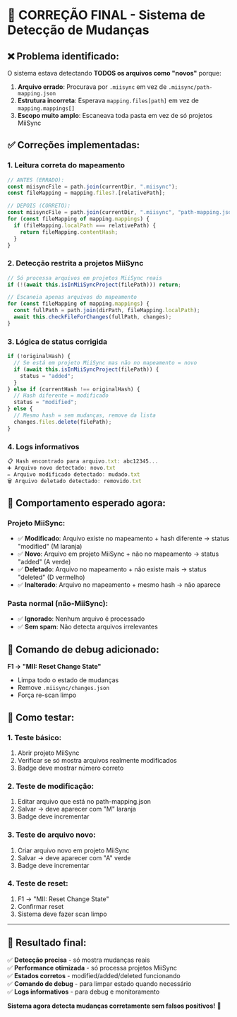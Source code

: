 # 🔧 CORREÇÃO FINAL - Sistema de Detecção de Mudanças

## ❌ **Problema identificado:**

O sistema estava detectando **TODOS os arquivos como "novos"** porque:

1. **Arquivo errado**: Procurava por `.miisync` em vez de `.miisync/path-mapping.json`
2. **Estrutura incorreta**: Esperava `mapping.files[path]` em vez de `mapping.mappings[]`
3. **Escopo muito amplo**: Escaneava toda pasta em vez de só projetos MiiSync

## ✅ **Correções implementadas:**

### **1. Leitura correta do mapeamento**

```typescript
// ANTES (ERRADO):
const miisyncFile = path.join(currentDir, ".miisync");
const fileMapping = mapping.files?.[relativePath];

// DEPOIS (CORRETO):
const miisyncFile = path.join(currentDir, ".miisync", "path-mapping.json");
for (const fileMapping of mapping.mappings) {
  if (fileMapping.localPath === relativePath) {
    return fileMapping.contentHash;
  }
}
```

### **2. Detecção restrita a projetos MiiSync**

```typescript
// Só processa arquivos em projetos MiiSync reais
if (!(await this.isInMiiSyncProject(filePath))) return;

// Escaneia apenas arquivos do mapeamento
for (const fileMapping of mapping.mappings) {
  const fullPath = path.join(dirPath, fileMapping.localPath);
  await this.checkFileForChanges(fullPath, changes);
}
```

### **3. Lógica de status corrigida**

```typescript
if (!originalHash) {
  // Se está em projeto MiiSync mas não no mapeamento = novo
  if (await this.isInMiiSyncProject(filePath)) {
    status = "added";
  }
} else if (currentHash !== originalHash) {
  // Hash diferente = modificado
  status = "modified";
} else {
  // Mesmo hash = sem mudanças, remove da lista
  changes.files.delete(filePath);
}
```

### **4. Logs informativos**

```typescript
📋 Hash encontrado para arquivo.txt: abc12345...
➕ Arquivo novo detectado: novo.txt
✏️ Arquivo modificado detectado: mudado.txt
🗑️ Arquivo deletado detectado: removido.txt
```

## 🎯 **Comportamento esperado agora:**

### **Projeto MiiSync:**

- ✅ **Modificado**: Arquivo existe no mapeamento + hash diferente → status "modified" (M laranja)
- ✅ **Novo**: Arquivo em projeto MiiSync + não no mapeamento → status "added" (A verde)
- ✅ **Deletado**: Arquivo no mapeamento + não existe mais → status "deleted" (D vermelho)
- ✅ **Inalterado**: Arquivo no mapeamento + mesmo hash → não aparece

### **Pasta normal (não-MiiSync):**

- ✅ **Ignorado**: Nenhum arquivo é processado
- ✅ **Sem spam**: Não detecta arquivos irrelevantes

## 🔧 **Comando de debug adicionado:**

**F1 → "MII: Reset Change State"**

- Limpa todo o estado de mudanças
- Remove `.miisync/changes.json`
- Força re-scan limpo

## 🧪 **Como testar:**

### **1. Teste básico:**

1. Abrir projeto MiiSync
2. Verificar se só mostra arquivos realmente modificados
3. Badge deve mostrar número correto

### **2. Teste de modificação:**

1. Editar arquivo que está no path-mapping.json
2. Salvar → deve aparecer com "M" laranja
3. Badge deve incrementar

### **3. Teste de arquivo novo:**

1. Criar arquivo novo em projeto MiiSync
2. Salvar → deve aparecer com "A" verde
3. Badge deve incrementar

### **4. Teste de reset:**

1. F1 → "MII: Reset Change State"
2. Confirmar reset
3. Sistema deve fazer scan limpo

---

## 🚀 **Resultado final:**

✅ **Detecção precisa** - só mostra mudanças reais  
✅ **Performance otimizada** - só processa projetos MiiSync  
✅ **Estados corretos** - modified/added/deleted funcionando  
✅ **Comando de debug** - para limpar estado quando necessário  
✅ **Logs informativos** - para debug e monitoramento

**Sistema agora detecta mudanças corretamente sem falsos positivos!** 🎉
